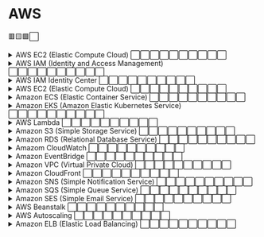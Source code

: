 # AWS

🟥🟨🟩⬜

<details>
    <summary>AWS EC2 (Elastic Compute Cloud) ⬜⬜⬜⬜⬜⬜⬜⬜⬜⬜</summary>
    TODO add des description here 
</details>
<details>
    <summary>AWS IAM (Identity and Access Management) ⬜⬜⬜⬜⬜⬜⬜⬜⬜⬜</summary>
    TODO add des description here 
</details>
<details>
    <summary>AWS IAM Identity Center ⬜⬜⬜⬜⬜⬜⬜⬜⬜⬜</summary>
    TODO add des description here 
</details>
<details>
    <summary>AWS EC2 (Elastic Compute Cloud) ⬜⬜⬜⬜⬜⬜⬜⬜⬜⬜</summary>
    TODO add des description here 
</details>
<details>
    <summary>Amazon ECS (Elastic Container Service) ⬜⬜⬜⬜⬜⬜⬜⬜⬜⬜</summary>
     TODO add des description here
</details>
<details>
    <summary>Amazon EKS (Amazon Elastic Kubernetes Service) ⬜⬜⬜⬜⬜⬜⬜⬜⬜⬜</summary>
     TODO add des description here
</details>
<details>
    <summary>AWS Lambda ⬜⬜⬜⬜⬜⬜⬜⬜⬜⬜</summary>
     TODO add des description here
</details>
<details>
    <summary>Amazon S3 (Simple Storage Service) ⬜⬜⬜⬜⬜⬜⬜⬜⬜⬜</summary>
     TODO add des description here
</details>
<details>
    <summary>Amazon RDS (Relational Database Service) ⬜⬜⬜⬜⬜⬜⬜⬜⬜⬜</summary>
     TODO add des description here
</details>
<details>
    <summary>Amazom CloudWatch ⬜⬜⬜⬜⬜⬜⬜⬜⬜⬜</summary>
     TODO add des description here
</details>
<details>
    <summary>Amazon EventBridge ⬜⬜⬜⬜⬜⬜⬜⬜⬜⬜</summary>
     TODO add des description here
</details>
<details>
    <summary>Amazon VPC (Virtual Private Cloud) ⬜⬜⬜⬜⬜⬜⬜⬜⬜⬜</summary>
     TODO add des description here
</details>
<details>
    <summary>Amazon CloudFront ⬜⬜⬜⬜⬜⬜⬜⬜⬜⬜</summary>
     TODO add des description here
</details>
<details>
    <summary>Amazon SNS (Simple Notification Service) ⬜⬜⬜⬜⬜⬜⬜⬜⬜⬜</summary>
     TODO add des description here
</details>
<details>
    <summary>Amazon SQS (Simple Queue Service) ⬜⬜⬜⬜⬜⬜⬜⬜⬜⬜</summary>
     TODO add des description here
</details>
<details>
    <summary>Amazon SES (Simple Email Service) ⬜⬜⬜⬜⬜⬜⬜⬜⬜⬜</summary>
     TODO add des description here
</details>
<details>
    <summary>AWS Beanstalk ⬜⬜⬜⬜⬜⬜⬜⬜⬜⬜</summary>
     TODO add des description here
</details>
<details>
    <summary>AWS Autoscaling ⬜⬜⬜⬜⬜⬜⬜⬜⬜⬜</summary>
     TODO add des description here
</details>
<details>
    <summary>Amazon ELB (Elastic Load Balancing)  ⬜⬜⬜⬜⬜⬜⬜⬜⬜⬜</summary>
     TODO add des description here
</details>